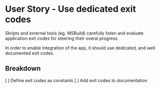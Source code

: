 # User Story - Use dedicated exit codes

Skripts and external tools (eg. MSBuild) carefully listen and evaluate
application exit codes for steering their overal progress.

In order to enable integration of the app, it should use dedicated,
and well documented exit codes.

## Breakdown

[ ] Define exit codes as constants
[ ] Add exit codes to documentation
